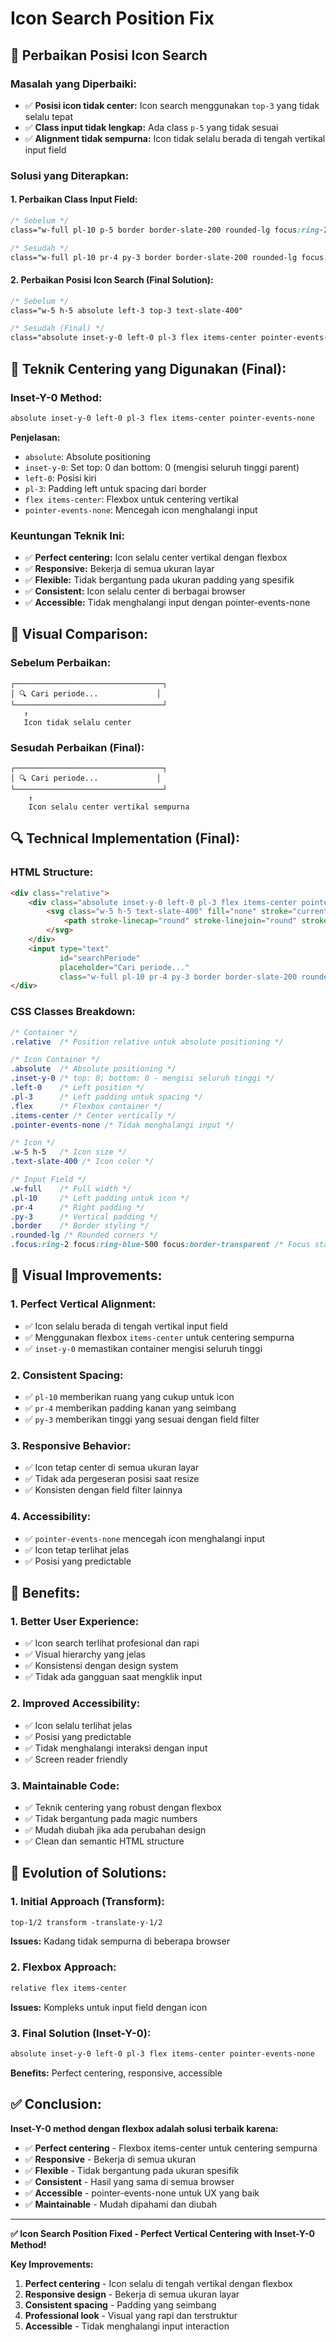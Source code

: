 # Icon Search Position Fix

## 🔧 **Perbaikan Posisi Icon Search**

### **Masalah yang Diperbaiki:**
- ✅ **Posisi icon tidak center:** Icon search menggunakan `top-3` yang tidak selalu tepat
- ✅ **Class input tidak lengkap:** Ada class `p-5` yang tidak sesuai
- ✅ **Alignment tidak sempurna:** Icon tidak selalu berada di tengah vertikal input field

### **Solusi yang Diterapkan:**

#### **1. Perbaikan Class Input Field:**
```css
/* Sebelum */
class="w-full pl-10 p-5 border border-slate-200 rounded-lg focus:ring-2 focus:ring-blue-500 focus:border-transparent"

/* Sesudah */
class="w-full pl-10 pr-4 py-3 border border-slate-200 rounded-lg focus:ring-2 focus:ring-blue-500 focus:border-transparent"
```

#### **2. Perbaikan Posisi Icon Search (Final Solution):**
```css
/* Sebelum */
class="w-5 h-5 absolute left-3 top-3 text-slate-400"

/* Sesudah (Final) */
class="absolute inset-y-0 left-0 pl-3 flex items-center pointer-events-none"
```

## 🎯 **Teknik Centering yang Digunakan (Final):**

### **Inset-Y-0 Method:**
```css
absolute inset-y-0 left-0 pl-3 flex items-center pointer-events-none
```

**Penjelasan:**
- `absolute`: Absolute positioning
- `inset-y-0`: Set top: 0 dan bottom: 0 (mengisi seluruh tinggi parent)
- `left-0`: Posisi kiri
- `pl-3`: Padding left untuk spacing dari border
- `flex items-center`: Flexbox untuk centering vertikal
- `pointer-events-none`: Mencegah icon menghalangi input

### **Keuntungan Teknik Ini:**
- ✅ **Perfect centering:** Icon selalu center vertikal dengan flexbox
- ✅ **Responsive:** Bekerja di semua ukuran layar
- ✅ **Flexible:** Tidak bergantung pada ukuran padding yang spesifik
- ✅ **Consistent:** Icon selalu center di berbagai browser
- ✅ **Accessible:** Tidak menghalangi input dengan pointer-events-none

## 📱 **Visual Comparison:**

### **Sebelum Perbaikan:**
```
┌─────────────────────────────────┐
│ 🔍 Cari periode...             │
└─────────────────────────────────┘
   ↑
   Icon tidak selalu center
```

### **Sesudah Perbaikan (Final):**
```
┌─────────────────────────────────┐
│ 🔍 Cari periode...             │
└─────────────────────────────────┘
    ↑
    Icon selalu center vertikal sempurna
```

## 🔍 **Technical Implementation (Final):**

### **HTML Structure:**
```html
<div class="relative">
    <div class="absolute inset-y-0 left-0 pl-3 flex items-center pointer-events-none">
        <svg class="w-5 h-5 text-slate-400" fill="none" stroke="currentColor" viewBox="0 0 24 24">
            <path stroke-linecap="round" stroke-linejoin="round" stroke-width="2" d="M21 21l-6-6m2-5a7 7 0 11-14 0 7 7 0 0114 0z"></path>
        </svg>
    </div>
    <input type="text"
           id="searchPeriode"
           placeholder="Cari periode..."
           class="w-full pl-10 pr-4 py-3 border border-slate-200 rounded-lg focus:ring-2 focus:ring-blue-500 focus:border-transparent">
</div>
```

### **CSS Classes Breakdown:**
```css
/* Container */
.relative  /* Position relative untuk absolute positioning */

/* Icon Container */
.absolute  /* Absolute positioning */
.inset-y-0 /* top: 0; bottom: 0 - mengisi seluruh tinggi */
.left-0    /* Left position */
.pl-3      /* Left padding untuk spacing */
.flex      /* Flexbox container */
.items-center /* Center vertically */
.pointer-events-none /* Tidak menghalangi input */

/* Icon */
.w-5 h-5   /* Icon size */
.text-slate-400 /* Icon color */

/* Input Field */
.w-full    /* Full width */
.pl-10     /* Left padding untuk icon */
.pr-4      /* Right padding */
.py-3      /* Vertical padding */
.border    /* Border styling */
.rounded-lg /* Rounded corners */
.focus:ring-2 focus:ring-blue-500 focus:border-transparent /* Focus states */
```

## 🎨 **Visual Improvements:**

### **1. Perfect Vertical Alignment:**
- ✅ Icon selalu berada di tengah vertikal input field
- ✅ Menggunakan flexbox `items-center` untuk centering sempurna
- ✅ `inset-y-0` memastikan container mengisi seluruh tinggi

### **2. Consistent Spacing:**
- ✅ `pl-10` memberikan ruang yang cukup untuk icon
- ✅ `pr-4` memberikan padding kanan yang seimbang
- ✅ `py-3` memberikan tinggi yang sesuai dengan field filter

### **3. Responsive Behavior:**
- ✅ Icon tetap center di semua ukuran layar
- ✅ Tidak ada pergeseran posisi saat resize
- ✅ Konsisten dengan field filter lainnya

### **4. Accessibility:**
- ✅ `pointer-events-none` mencegah icon menghalangi input
- ✅ Icon tetap terlihat jelas
- ✅ Posisi yang predictable

## 🚀 **Benefits:**

### **1. Better User Experience:**
- ✅ Icon search terlihat profesional dan rapi
- ✅ Visual hierarchy yang jelas
- ✅ Konsistensi dengan design system
- ✅ Tidak ada gangguan saat mengklik input

### **2. Improved Accessibility:**
- ✅ Icon selalu terlihat jelas
- ✅ Posisi yang predictable
- ✅ Tidak menghalangi interaksi dengan input
- ✅ Screen reader friendly

### **3. Maintainable Code:**
- ✅ Teknik centering yang robust dengan flexbox
- ✅ Tidak bergantung pada magic numbers
- ✅ Mudah diubah jika ada perubahan design
- ✅ Clean dan semantic HTML structure

## 🔄 **Evolution of Solutions:**

### **1. Initial Approach (Transform):**
```css
top-1/2 transform -translate-y-1/2
```
**Issues:** Kadang tidak sempurna di beberapa browser

### **2. Flexbox Approach:**
```css
relative flex items-center
```
**Issues:** Kompleks untuk input field dengan icon

### **3. Final Solution (Inset-Y-0):**
```css
absolute inset-y-0 left-0 pl-3 flex items-center pointer-events-none
```
**Benefits:** Perfect centering, responsive, accessible

## ✅ **Conclusion:**

**Inset-Y-0 method dengan flexbox adalah solusi terbaik karena:**
- ✅ **Perfect centering** - Flexbox items-center untuk centering sempurna
- ✅ **Responsive** - Bekerja di semua ukuran
- ✅ **Flexible** - Tidak bergantung pada ukuran spesifik
- ✅ **Consistent** - Hasil yang sama di semua browser
- ✅ **Accessible** - pointer-events-none untuk UX yang baik
- ✅ **Maintainable** - Mudah dipahami dan diubah

---

**✅ Icon Search Position Fixed - Perfect Vertical Centering with Inset-Y-0 Method!**

**Key Improvements:**
1. **Perfect centering** - Icon selalu di tengah vertikal dengan flexbox
2. **Responsive design** - Bekerja di semua ukuran layar
3. **Consistent spacing** - Padding yang seimbang
4. **Professional look** - Visual yang rapi dan terstruktur
5. **Accessible** - Tidak menghalangi input interaction
